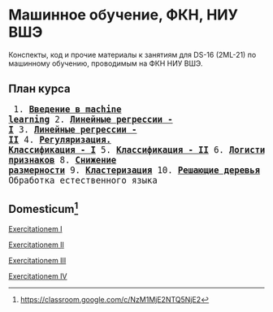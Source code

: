# Машинное обучение, ФКН, НИУ ВШЭ

Конспекты, код и прочие материалы к занятиям для DS-16 (2ML-21) по машинному обучению, проводимым на ФКН НИУ ВШЭ.

## План курса
<big><pre>
    1. [**Введение в machine learning**](./week_1)
    2. [**Линейные регрессии - I**](./week_2)
    3. [**Линейные регрессии - II**](./week_3)
    4. [**Регуляризация. Классификация - I**](./week_4)
    5. [**Классификация - II**](./week_5)
    6. [**Логистическая регрессия, SVM**](./week_6)
    7. [**Нелинейная, многоклассовая классификация. Отбор признаков**](./week_7)
    8. [**Снижение размерности**](./week_8)
    9. [**Кластеризация**](./week_9)
    10. [**Решающие деревья**](./week_10)
    11. [**Рекомендательные системы**](./week_11)
    12. [**Ансамбли. Бэггинг**](./week_12)
    13. Бустинг 
    14. Обработка естественного языка
</pre></big>

## Domesticum[^1]

[Exercitationem I](./home_assignments/ha1)

[Exercitationem II](./home_assignments/ha2)

[Exercitationem III](./home_assignments/ha3)

[Exercitationem IV](./home_assignments/ha4)


[^1]: https://classroom.google.com/c/NzM1MjE2NTQ5NjE2
